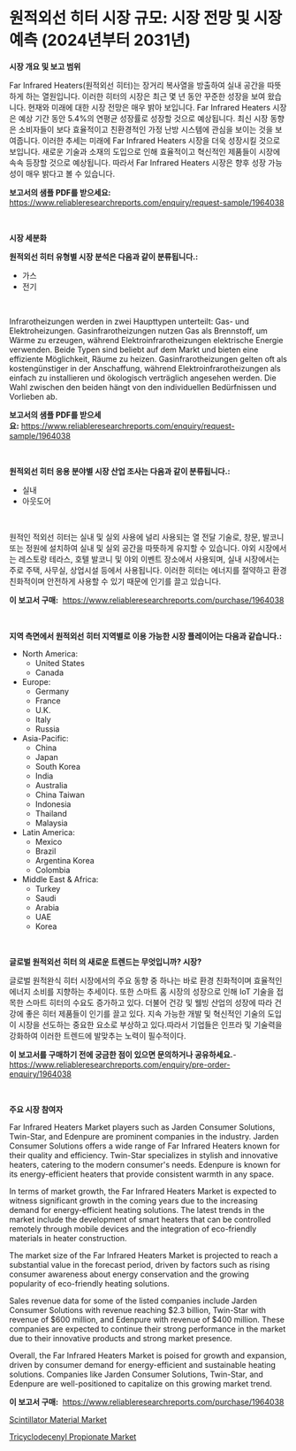 <p><h1>원적외선 히터 시장 규모: 시장 전망 및 시장 예측 (2024년부터 2031년)</h1></p><p><strong>시장 개요 및 보고 범위</strong></p>
<p><p>Far Infrared Heaters(원적외선 히터)는 장거리 복사열을 방출하여 실내 공간을 따뜻하게 하는 열원입니다. 이러한 히터의 시장은 최근 몇 년 동안 꾸준한 성장을 보여 왔습니다. 현재와 미래에 대한 시장 전망은 매우 밝아 보입니다. Far Infrared Heaters 시장은 예상 기간 동안 5.4%의 연평균 성장률로 성장할 것으로 예상됩니다. 최신 시장 동향은 소비자들이 보다 효율적이고 친환경적인 가정 난방 시스템에 관심을 보이는 것을 보여줍니다. 이러한 추세는 미래에 Far Infrared Heaters 시장을 더욱 성장시킬 것으로 보입니다. 새로운 기술과 소재의 도입으로 인해 효율적이고 혁신적인 제품들이 시장에 속속 등장할 것으로 예상됩니다. 따라서 Far Infrared Heaters 시장은 향후 성장 가능성이 매우 밝다고 볼 수 있습니다.</p></p>
<p><strong>보고서의 샘플 PDF를 받으세요:</strong> <a href="https://www.reliableresearchreports.com/enquiry/request-sample/1964038">https://www.reliableresearchreports.com/enquiry/request-sample/1964038</a></p>
<p>&nbsp;</p>
<p><strong>시장 세분화</strong></p>
<p><strong>원적외선 히터 유형별 시장 분석은 다음과 같이 분류됩니다.:</strong></p>
<p><ul><li>가스</li><li>전기</li></ul></p>
<p>&nbsp;</p>
<p><p>Infrarotheizungen werden in zwei Haupttypen unterteilt: Gas- und Elektroheizungen. Gasinfrarotheizungen nutzen Gas als Brennstoff, um Wärme zu erzeugen, während Elektroinfrarotheizungen elektrische Energie verwenden. Beide Typen sind beliebt auf dem Markt und bieten eine effiziente Möglichkeit, Räume zu heizen. Gasinfrarotheizungen gelten oft als kostengünstiger in der Anschaffung, während Elektroinfrarotheizungen als einfach zu installieren und ökologisch verträglich angesehen werden. Die Wahl zwischen den beiden hängt von den individuellen Bedürfnissen und Vorlieben ab.</p></p>
<p><strong>보고서의 샘플 PDF를 받으세요:</strong>&nbsp;<a href="https://www.reliableresearchreports.com/enquiry/request-sample/1964038">https://www.reliableresearchreports.com/enquiry/request-sample/1964038</a></p>
<p>&nbsp;</p>
<p><strong> 원적외선 히터 응용 분야별 시장 산업 조사는 다음과 같이 분류됩니다.:</strong></p>
<p><ul><li>실내</li><li>아웃도어</li></ul></p>
<p>&nbsp;</p>
<p><p>원적인 적외선 히터는 실내 및 실외 사용에 널리 사용되는 열 전달 기술로, 창문, 발코니 또는 정원에 설치하여 실내 및 실외 공간을 따뜻하게 유지할 수 있습니다. 야외 시장에서는 레스토랑 테라스, 호텔 발코니 및 야외 이벤트 장소에서 사용되며, 실내 시장에서는 주로 주택, 사무실, 상업시설 등에서 사용됩니다. 이러한 히터는 에너지를 절약하고 환경 친화적이며 안전하게 사용할 수 있기 때문에 인기를 끌고 있습니다.</p></p>
<p><strong>이 보고서 구매:</strong>&nbsp; <a href="https://www.reliableresearchreports.com/purchase/1964038">https://www.reliableresearchreports.com/purchase/1964038</a></p>
<p>&nbsp;</p>
<p><strong>지역 측면에서 원적외선 히터 지역별로 이용 가능한 시장 플레이어는 다음과 같습니다.:</strong></p>
<p><ul>
    <li>
        North America:
        <ul>
            <li>United States</li>
            <li>Canada</li>
        </ul>
    </li>
    <li>
        Europe:
        <ul>
            <li>Germany</li>
            <li>France</li>
            <li>U.K.</li>
            <li>Italy</li>
            <li>Russia</li>
        </ul>
    </li>
    <li>
        Asia-Pacific:
        <ul>
            <li>China</li>
            <li>Japan</li>
            <li>South Korea</li>
            <li>India</li>
            <li>Australia</li>
            <li>China Taiwan</li>
            <li>Indonesia</li>
            <li>Thailand</li>
            <li>Malaysia</li>
        </ul>
    </li>
    <li>
        Latin America:
        <ul>
            <li>Mexico</li>
            <li>Brazil</li>
            <li>Argentina Korea</li>
            <li>Colombia</li>
        </ul>
    </li>
    <li>
        Middle East & Africa:
        <ul>
            <li>Turkey</li>
            <li>Saudi</li>
            <li>Arabia</li>
            <li>UAE</li>
            <li>Korea</li>
        </ul>
    </li>
    </ul></p>
<p>&nbsp;</p>
<p><strong>글로벌 원적외선 히터 의 새로운 트렌드는 무엇입니까? 시장?</strong></p>
<p><p>글로벌 원적완식 히터 시장에서의 주요 동향 중 하나는 바로 환경 친화적이며 효율적인 에너지 소비를 지향하는 추세이다. 또한 스마트 홈 시장의 성장으로 인해 IoT 기술을 접목한 스마트 히터의 수요도 증가하고 있다. 더불어 건강 및 웰빙 산업의 성장에 따라 건강에 좋은 히터 제품들이 인기를 끌고 있다. 지속 가능한 개발 및 혁신적인 기술의 도입이 시장을 선도하는 중요한 요소로 부상하고 있다.따라서 기업들은 인프라 및 기술력을 강화하여 이러한 트렌드에 발맞추는 노력이 필수적이다.</p></p>
<p><strong>이 보고서를 구매하기 전에 궁금한 점이 있으면 문의하거나 공유하세요.</strong>- <a href="https://www.reliableresearchreports.com/enquiry/pre-order-enquiry/1964038">https://www.reliableresearchreports.com/enquiry/pre-order-enquiry/1964038</a></p>
<p>&nbsp;</p>
<p><strong>주요 시장 참여자</strong></p>
<p><p>Far Infrared Heaters Market players such as Jarden Consumer Solutions, Twin-Star, and Edenpure are prominent companies in the industry. Jarden Consumer Solutions offers a wide range of Far Infrared Heaters known for their quality and efficiency. Twin-Star specializes in stylish and innovative heaters, catering to the modern consumer's needs. Edenpure is known for its energy-efficient heaters that provide consistent warmth in any space.</p><p>In terms of market growth, the Far Infrared Heaters Market is expected to witness significant growth in the coming years due to the increasing demand for energy-efficient heating solutions. The latest trends in the market include the development of smart heaters that can be controlled remotely through mobile devices and the integration of eco-friendly materials in heater construction.</p><p>The market size of the Far Infrared Heaters Market is projected to reach a substantial value in the forecast period, driven by factors such as rising consumer awareness about energy conservation and the growing popularity of eco-friendly heating solutions.</p><p>Sales revenue data for some of the listed companies include Jarden Consumer Solutions with revenue reaching $2.3 billion, Twin-Star with revenue of $600 million, and Edenpure with revenue of $400 million. These companies are expected to continue their strong performance in the market due to their innovative products and strong market presence.</p><p>Overall, the Far Infrared Heaters Market is poised for growth and expansion, driven by consumer demand for energy-efficient and sustainable heating solutions. Companies like Jarden Consumer Solutions, Twin-Star, and Edenpure are well-positioned to capitalize on this growing market trend.</p></p>
<p><strong>이 보고서 구매:</strong>&nbsp;&nbsp;<a href="https://www.reliableresearchreports.com/purchase/1964038">https://www.reliableresearchreports.com/purchase/1964038</a></p>
<p><p><a href="https://military-diascia-e68.notion.site/Scintillator-Material-Market-with-the-goal-of-estimating-the-market-size-and-future-growth-potential-11dbe8845cf5477e8461ecf8f7efac27">Scintillator Material Market</a></p><p><a href="https://github.com/edytherolanlouisejk1miz0wig/Market-Research-Report-List-1/blob/main/tricyclodecenyl-propionate-market.md">Tricyclodecenyl Propionate Market</a></p></p>
